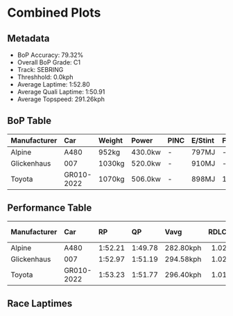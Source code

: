 # Combined Plots

## Metadata

- BoP Accuracy: 79.32%
- Overall BoP Grade: C1
- Track: SEBRING
- Threshhold: 0.0kph
- Average Laptime: 1:52.80
- Average Quali Laptime: 1:50.91
- Average Topspeed: 291.26kph

## BoP Table
| Manufacturer   | Car        | Weight   | Power   | PINC   | E/Stint   | FDS    | RDP    | QDP    | TDP    |
|:---------------|:-----------|:---------|:--------|:-------|:----------|:-------|:-------|:-------|:-------|
| Alpine         | A480       | 952kg    | 430.0kw | -      | 797MJ     | -      | 51.55% | 50.00% | 70.50% |
| Glickenhaus    | 007        | 1030kg   | 520.0kw | -      | 910MJ     | -      | 45.60% | 50.00% | 69.65% |
| Toyota         | GR010-2022 | 1070kg   | 506.0kw | -      | 898MJ     | 190kph | 51.64% | 50.00% | 10.34% |

## Performance Table
| Manufacturer   | Car        | RP      | QP      | Vavg      |   RDLC | BOP-Grade   | Match   |
|:---------------|:-----------|:--------|:--------|:----------|-------:|:------------|:--------|
| Alpine         | A480       | 1:52.21 | 1:49.78 | 282.80kph |   1.02 | -B1         | 87.00%  |
| Glickenhaus    | 007        | 1:52.97 | 1:51.19 | 294.58kph |   1.02 | +B2         | 84.09%  |
| Toyota         | GR010-2022 | 1:53.23 | 1:51.77 | 296.40kph |   1.01 | +D1         | 66.88%  |

## Race Laptimes
<div>                        <script type="text/javascript">window.PlotlyConfig = {MathJaxConfig: 'local'};</script>
        <script charset="utf-8" src="https://cdn.plot.ly/plotly-3.0.1.min.js"></script>                <div id="dc70bd90-4d00-4548-a541-4169b67dc541" class="plotly-graph-div" style="height:100%; width:100%;"></div>            <script type="text/javascript">                window.PLOTLYENV=window.PLOTLYENV || {};                                if (document.getElementById("dc70bd90-4d00-4548-a541-4169b67dc541")) {                    Plotly.newPlot(                        "dc70bd90-4d00-4548-a541-4169b67dc541",                        [{"box":{"visible":true},"line":{"color":"rgb(128,181,255)"},"name":"A480","points":false,"y":[111.66257425788696,111.29154821664737,110.83310234103351,110.97033115080706,111.32306001741019,111.46130533688577,112.32127254480001,111.89027243114086,111.87197525650438,111.56702234589649,112.13220174022312,111.77134079600378,111.62597990861403,112.79801559505034,112.79394955624224,112.71161227037811,112.81936229879288,112.42190700530061,112.99420196754141,112.36193293288106,111.95634556177257,112.49814523295258,112.82444484730301,111.8801073341206,112.53270656282147,112.74820661965106,112.02038567300022,112.33550368062838,112.14033381783933,111.70933370418018,112.45545182546746,112.91084817197526,112.96472318618265,112.4137749276844,112.41987398589656,112.69636462484772,111.3738855025115,111.46232184658778,112.29281027314326,112.64858866885248,112.9199967592935,112.17591165741024,112.13321824992514,111.17363309121231,112.65265470766059,112.94947554065227,112.29687631195138,112.38124661721956,112.3090744283757,112.34871830675472,112.16473005068796,112.43003908291682,112.94642601154618,112.7421075614389,112.29484329254733,111.5395765839418,111.71543276239234,111.92483376100975,111.43284306522901,112.35481736496688,111.37286899280946,112.99623498694547,112.39954379185603,112.23893525893587,112.54795420835187,112.53880562103363,112.13626777903121,112.14846589545553,112.06409559018735,112.1006899394603,112.82241182789899,112.45138578665937,112.60182922255926,112.33245415152231,112.3294046224162,112.46764994189178,111.73779597583692,112.30602489926962,112.69839764425176,112.94642601154618,112.93626091452592,111.92991630951988,111.69002001984168,111.91975121249962,111.70120162656397,111.40031475476418,112.84782457044963,111.65444218027076,111.80183608706456,112.67501792110515,111.33830766294058,112.86815476449016,111.78048938332202,112.04884794465696,112.37819708811348,111.95837858117662,112.51644240758905,111.89332196024692,112.98098734141507,112.57844949941266],"type":"violin"},{"box":{"visible":true},"line":{"color":"rgb(255,85,0)"},"name":"007","points":false,"y":[112.44122068963912,112.54388816954378,112.29890933135542,111.94719697445431,111.93398234832799,112.19929138055686,112.55506977626607,113.18937183033047,112.5794660091147,112.2013243999609,112.52864052401337,113.22494966990138,113.45976341106945,113.3723435766952,112.76650379428753,112.92202977869755,113.1365133258251,113.55226579395385,112.86002268687395,112.99725149664751,112.97590479290494,112.81631276968682,113.12634822880484,112.8122467308787,112.862055706278,113.16090955867374,113.75353471495507,112.99826800634952,113.05417603996098,113.78809604482396,113.23104872811354,113.70677526866186,113.20766900496695,113.39673980954385,112.74109105173686,113.38047565431141,113.42011953269044,113.67627997760107,113.80334369035435,112.73702501292877,113.37539310580127,113.17920673331021,113.63663609922203,113.10093548625419,113.77386490899559,113.11008407357241,113.51872097378698,113.57869504620655,112.66180329497881,113.26256052887636,113.00843310336978,113.58784363352477,113.70372573955578,113.02368074890018,113.41503698418032,113.51668795438293,113.48314313421606,113.37945914460938,112.6496051785545,113.6193554342876,112.98911941903128,112.47679852921004,112.88340241002055,112.90576562346513,112.67705094050922,112.83359343462126,112.25824894327438,112.9047491137631,111.89535497965099,112.75328916816117,113.61630590518152,113.27679166470473,113.28187421321486,112.70246368305988,113.06535764668325,111.702218136266,113.286956761725,112.06714511929343,113.68644507462133,112.65773725617072,111.71543276239234,112.05088096406101,113.32456762069998,112.05901304167723,112.6109778098775,112.79699908534832,112.70957925097404,112.00717104687388],"type":"violin"},{"box":{"visible":true},"line":{"color":"rgb(26,1,0)"},"name":"GR010-2022","points":false,"y":[113.51973748348901,112.84884108015164,112.85189060925774,112.55506977626607,112.50932683967487,112.73804152263078,113.34489781474048,112.62622545540789,113.07145670489541,112.27552960820883,112.0966239006522,112.23995176863791,113.7047422492578,113.6549332738585,113.1131336026785,113.14871144224942,112.81936229879288,112.15964750217782,113.09077038923391,113.15582701016359,113.09585293774404,113.55023277454981,113.73828706942466,113.30220440725539,112.95354157946036,113.34998036325062,113.79521161273814,113.59394269173693,113.16904163628995,113.81147576797055,112.99928451605155,112.73905803233282,113.22088363109329,113.3337162080182,113.76268330227329,112.69738113454973,112.68924905693353,112.93321138541982,113.42723510060463,113.50957238646875,113.60004174994909,112.85290711895978,112.93931044363198,112.65875376587275,113.25442845126014,113.2523954318561,113.27272562589661,113.69457715223754,113.74438612763682,113.63155355071191,113.5847941044187,112.65672074646868,113.41300396477625,113.69762668134362,113.69559366193955,113.42926812000867,113.46281294017555,113.44756529464513,113.6386691186261,112.88543542942459,112.54287165984175,112.17692816711227,112.46053437397761,112.59471365464508,113.31643554308376,113.49534125064038,113.31846856248782,112.93931044363198,112.81123022117669,112.99725149664751,112.48086456801813,112.89865005555095,113.3723435766952,113.209702024371,113.23816429602773,113.34794734384657,113.27679166470473,112.75532218756524,112.82444484730301,112.7614212457774,113.70372573955578,112.71669481888823,113.36726102818508,113.64985072534839,113.7006762104497,113.7972446321422,113.53701814842346,113.15277748105751,113.76878236048545,113.78403000601585,113.80334369035435,113.29813836844728,113.80740972916246,113.44858180434717,113.66509837087878,113.77081537988951,113.76776585078343,113.51973748348901,113.74235310823279,113.7047422492578,113.72507244329833,113.25544496096218,112.8386759831314,113.19343786913856,113.25544496096218,112.77463587190374,113.56141438127209,113.17412418480006,113.27984119381081,113.0592585884711,113.19445437884059,113.26357703857839,113.45163133345326,113.6620488417727,113.74032008882872,113.76674934108141,113.5847941044187,113.66408186117674,113.56446391037817,113.65290025445447,113.62342147309569,113.80842623886448,113.69965970074767,113.61732241488353,113.43536717822083,113.55124928425182,112.8773033518084,113.6193554342876,112.79801559505034,112.9199967592935,113.6386691186261,113.39470679013978,113.63358657011595,113.6152893954795,113.43638368792286,113.61020684696936,113.75760075376317,113.36522800878102,113.64578468654027,113.2605275094723,113.1131336026785,113.65188374475242,113.10398501536025,113.01859820039004,112.77056983309562,113.02164772949614,112.82546135700505,113.05519254966299,112.69128207633757,112.23486922012778,112.60487875166535,112.68619952782744,113.33778224682631,113.42418557149854,113.72812197240441,112.34465226794663,112.67400141140313],"type":"violin"}],                        {"template":{"data":{"histogram2dcontour":[{"type":"histogram2dcontour","colorbar":{"outlinewidth":0,"ticks":""},"colorscale":[[0.0,"#0d0887"],[0.1111111111111111,"#46039f"],[0.2222222222222222,"#7201a8"],[0.3333333333333333,"#9c179e"],[0.4444444444444444,"#bd3786"],[0.5555555555555556,"#d8576b"],[0.6666666666666666,"#ed7953"],[0.7777777777777778,"#fb9f3a"],[0.8888888888888888,"#fdca26"],[1.0,"#f0f921"]]}],"choropleth":[{"type":"choropleth","colorbar":{"outlinewidth":0,"ticks":""}}],"histogram2d":[{"type":"histogram2d","colorbar":{"outlinewidth":0,"ticks":""},"colorscale":[[0.0,"#0d0887"],[0.1111111111111111,"#46039f"],[0.2222222222222222,"#7201a8"],[0.3333333333333333,"#9c179e"],[0.4444444444444444,"#bd3786"],[0.5555555555555556,"#d8576b"],[0.6666666666666666,"#ed7953"],[0.7777777777777778,"#fb9f3a"],[0.8888888888888888,"#fdca26"],[1.0,"#f0f921"]]}],"heatmap":[{"type":"heatmap","colorbar":{"outlinewidth":0,"ticks":""},"colorscale":[[0.0,"#0d0887"],[0.1111111111111111,"#46039f"],[0.2222222222222222,"#7201a8"],[0.3333333333333333,"#9c179e"],[0.4444444444444444,"#bd3786"],[0.5555555555555556,"#d8576b"],[0.6666666666666666,"#ed7953"],[0.7777777777777778,"#fb9f3a"],[0.8888888888888888,"#fdca26"],[1.0,"#f0f921"]]}],"contourcarpet":[{"type":"contourcarpet","colorbar":{"outlinewidth":0,"ticks":""}}],"contour":[{"type":"contour","colorbar":{"outlinewidth":0,"ticks":""},"colorscale":[[0.0,"#0d0887"],[0.1111111111111111,"#46039f"],[0.2222222222222222,"#7201a8"],[0.3333333333333333,"#9c179e"],[0.4444444444444444,"#bd3786"],[0.5555555555555556,"#d8576b"],[0.6666666666666666,"#ed7953"],[0.7777777777777778,"#fb9f3a"],[0.8888888888888888,"#fdca26"],[1.0,"#f0f921"]]}],"surface":[{"type":"surface","colorbar":{"outlinewidth":0,"ticks":""},"colorscale":[[0.0,"#0d0887"],[0.1111111111111111,"#46039f"],[0.2222222222222222,"#7201a8"],[0.3333333333333333,"#9c179e"],[0.4444444444444444,"#bd3786"],[0.5555555555555556,"#d8576b"],[0.6666666666666666,"#ed7953"],[0.7777777777777778,"#fb9f3a"],[0.8888888888888888,"#fdca26"],[1.0,"#f0f921"]]}],"mesh3d":[{"type":"mesh3d","colorbar":{"outlinewidth":0,"ticks":""}}],"scatter":[{"fillpattern":{"fillmode":"overlay","size":10,"solidity":0.2},"type":"scatter"}],"parcoords":[{"type":"parcoords","line":{"colorbar":{"outlinewidth":0,"ticks":""}}}],"scatterpolargl":[{"type":"scatterpolargl","marker":{"colorbar":{"outlinewidth":0,"ticks":""}}}],"bar":[{"error_x":{"color":"#2a3f5f"},"error_y":{"color":"#2a3f5f"},"marker":{"line":{"color":"#E5ECF6","width":0.5},"pattern":{"fillmode":"overlay","size":10,"solidity":0.2}},"type":"bar"}],"scattergeo":[{"type":"scattergeo","marker":{"colorbar":{"outlinewidth":0,"ticks":""}}}],"scatterpolar":[{"type":"scatterpolar","marker":{"colorbar":{"outlinewidth":0,"ticks":""}}}],"histogram":[{"marker":{"pattern":{"fillmode":"overlay","size":10,"solidity":0.2}},"type":"histogram"}],"scattergl":[{"type":"scattergl","marker":{"colorbar":{"outlinewidth":0,"ticks":""}}}],"scatter3d":[{"type":"scatter3d","line":{"colorbar":{"outlinewidth":0,"ticks":""}},"marker":{"colorbar":{"outlinewidth":0,"ticks":""}}}],"scattermap":[{"type":"scattermap","marker":{"colorbar":{"outlinewidth":0,"ticks":""}}}],"scattermapbox":[{"type":"scattermapbox","marker":{"colorbar":{"outlinewidth":0,"ticks":""}}}],"scatterternary":[{"type":"scatterternary","marker":{"colorbar":{"outlinewidth":0,"ticks":""}}}],"scattercarpet":[{"type":"scattercarpet","marker":{"colorbar":{"outlinewidth":0,"ticks":""}}}],"carpet":[{"aaxis":{"endlinecolor":"#2a3f5f","gridcolor":"white","linecolor":"white","minorgridcolor":"white","startlinecolor":"#2a3f5f"},"baxis":{"endlinecolor":"#2a3f5f","gridcolor":"white","linecolor":"white","minorgridcolor":"white","startlinecolor":"#2a3f5f"},"type":"carpet"}],"table":[{"cells":{"fill":{"color":"#EBF0F8"},"line":{"color":"white"}},"header":{"fill":{"color":"#C8D4E3"},"line":{"color":"white"}},"type":"table"}],"barpolar":[{"marker":{"line":{"color":"#E5ECF6","width":0.5},"pattern":{"fillmode":"overlay","size":10,"solidity":0.2}},"type":"barpolar"}],"pie":[{"automargin":true,"type":"pie"}]},"layout":{"autotypenumbers":"strict","colorway":["#636efa","#EF553B","#00cc96","#ab63fa","#FFA15A","#19d3f3","#FF6692","#B6E880","#FF97FF","#FECB52"],"font":{"color":"#2a3f5f"},"hovermode":"closest","hoverlabel":{"align":"left"},"paper_bgcolor":"white","plot_bgcolor":"#E5ECF6","polar":{"bgcolor":"#E5ECF6","angularaxis":{"gridcolor":"white","linecolor":"white","ticks":""},"radialaxis":{"gridcolor":"white","linecolor":"white","ticks":""}},"ternary":{"bgcolor":"#E5ECF6","aaxis":{"gridcolor":"white","linecolor":"white","ticks":""},"baxis":{"gridcolor":"white","linecolor":"white","ticks":""},"caxis":{"gridcolor":"white","linecolor":"white","ticks":""}},"coloraxis":{"colorbar":{"outlinewidth":0,"ticks":""}},"colorscale":{"sequential":[[0.0,"#0d0887"],[0.1111111111111111,"#46039f"],[0.2222222222222222,"#7201a8"],[0.3333333333333333,"#9c179e"],[0.4444444444444444,"#bd3786"],[0.5555555555555556,"#d8576b"],[0.6666666666666666,"#ed7953"],[0.7777777777777778,"#fb9f3a"],[0.8888888888888888,"#fdca26"],[1.0,"#f0f921"]],"sequentialminus":[[0.0,"#0d0887"],[0.1111111111111111,"#46039f"],[0.2222222222222222,"#7201a8"],[0.3333333333333333,"#9c179e"],[0.4444444444444444,"#bd3786"],[0.5555555555555556,"#d8576b"],[0.6666666666666666,"#ed7953"],[0.7777777777777778,"#fb9f3a"],[0.8888888888888888,"#fdca26"],[1.0,"#f0f921"]],"diverging":[[0,"#8e0152"],[0.1,"#c51b7d"],[0.2,"#de77ae"],[0.3,"#f1b6da"],[0.4,"#fde0ef"],[0.5,"#f7f7f7"],[0.6,"#e6f5d0"],[0.7,"#b8e186"],[0.8,"#7fbc41"],[0.9,"#4d9221"],[1,"#276419"]]},"xaxis":{"gridcolor":"white","linecolor":"white","ticks":"","title":{"standoff":15},"zerolinecolor":"white","automargin":true,"zerolinewidth":2},"yaxis":{"gridcolor":"white","linecolor":"white","ticks":"","title":{"standoff":15},"zerolinecolor":"white","automargin":true,"zerolinewidth":2},"scene":{"xaxis":{"backgroundcolor":"#E5ECF6","gridcolor":"white","linecolor":"white","showbackground":true,"ticks":"","zerolinecolor":"white","gridwidth":2},"yaxis":{"backgroundcolor":"#E5ECF6","gridcolor":"white","linecolor":"white","showbackground":true,"ticks":"","zerolinecolor":"white","gridwidth":2},"zaxis":{"backgroundcolor":"#E5ECF6","gridcolor":"white","linecolor":"white","showbackground":true,"ticks":"","zerolinecolor":"white","gridwidth":2}},"shapedefaults":{"line":{"color":"#2a3f5f"}},"annotationdefaults":{"arrowcolor":"#2a3f5f","arrowhead":0,"arrowwidth":1},"geo":{"bgcolor":"white","landcolor":"#E5ECF6","subunitcolor":"white","showland":true,"showlakes":true,"lakecolor":"white"},"title":{"x":0.05},"mapbox":{"style":"light"}}},"xaxis":{"showticklabels":false,"title":{}}},                        {"responsive": true}                    )                };            </script>        </div>

## Quali Laptimes
<div>                        <script type="text/javascript">window.PlotlyConfig = {MathJaxConfig: 'local'};</script>
        <script charset="utf-8" src="https://cdn.plot.ly/plotly-3.0.1.min.js"></script>                <div id="3e7beb2e-4b18-4863-903e-bb8ed186fbd6" class="plotly-graph-div" style="height:100%; width:100%;"></div>            <script type="text/javascript">                window.PLOTLYENV=window.PLOTLYENV || {};                                if (document.getElementById("3e7beb2e-4b18-4863-903e-bb8ed186fbd6")) {                    Plotly.newPlot(                        "3e7beb2e-4b18-4863-903e-bb8ed186fbd6",                        [{"box":{"visible":true},"line":{"color":"rgb(128,181,255)"},"name":"A480","points":false,"y":[107.393],"type":"violin"},{"box":{"visible":true},"line":{"color":"rgb(255,85,0)"},"name":"007","points":false,"y":[108.74099999999999],"type":"violin"},{"box":{"visible":true},"line":{"color":"rgb(26,1,0)"},"name":"GR010-2022","points":false,"y":[109.561,109.362,109.214],"type":"violin"}],                        {"template":{"data":{"histogram2dcontour":[{"type":"histogram2dcontour","colorbar":{"outlinewidth":0,"ticks":""},"colorscale":[[0.0,"#0d0887"],[0.1111111111111111,"#46039f"],[0.2222222222222222,"#7201a8"],[0.3333333333333333,"#9c179e"],[0.4444444444444444,"#bd3786"],[0.5555555555555556,"#d8576b"],[0.6666666666666666,"#ed7953"],[0.7777777777777778,"#fb9f3a"],[0.8888888888888888,"#fdca26"],[1.0,"#f0f921"]]}],"choropleth":[{"type":"choropleth","colorbar":{"outlinewidth":0,"ticks":""}}],"histogram2d":[{"type":"histogram2d","colorbar":{"outlinewidth":0,"ticks":""},"colorscale":[[0.0,"#0d0887"],[0.1111111111111111,"#46039f"],[0.2222222222222222,"#7201a8"],[0.3333333333333333,"#9c179e"],[0.4444444444444444,"#bd3786"],[0.5555555555555556,"#d8576b"],[0.6666666666666666,"#ed7953"],[0.7777777777777778,"#fb9f3a"],[0.8888888888888888,"#fdca26"],[1.0,"#f0f921"]]}],"heatmap":[{"type":"heatmap","colorbar":{"outlinewidth":0,"ticks":""},"colorscale":[[0.0,"#0d0887"],[0.1111111111111111,"#46039f"],[0.2222222222222222,"#7201a8"],[0.3333333333333333,"#9c179e"],[0.4444444444444444,"#bd3786"],[0.5555555555555556,"#d8576b"],[0.6666666666666666,"#ed7953"],[0.7777777777777778,"#fb9f3a"],[0.8888888888888888,"#fdca26"],[1.0,"#f0f921"]]}],"contourcarpet":[{"type":"contourcarpet","colorbar":{"outlinewidth":0,"ticks":""}}],"contour":[{"type":"contour","colorbar":{"outlinewidth":0,"ticks":""},"colorscale":[[0.0,"#0d0887"],[0.1111111111111111,"#46039f"],[0.2222222222222222,"#7201a8"],[0.3333333333333333,"#9c179e"],[0.4444444444444444,"#bd3786"],[0.5555555555555556,"#d8576b"],[0.6666666666666666,"#ed7953"],[0.7777777777777778,"#fb9f3a"],[0.8888888888888888,"#fdca26"],[1.0,"#f0f921"]]}],"surface":[{"type":"surface","colorbar":{"outlinewidth":0,"ticks":""},"colorscale":[[0.0,"#0d0887"],[0.1111111111111111,"#46039f"],[0.2222222222222222,"#7201a8"],[0.3333333333333333,"#9c179e"],[0.4444444444444444,"#bd3786"],[0.5555555555555556,"#d8576b"],[0.6666666666666666,"#ed7953"],[0.7777777777777778,"#fb9f3a"],[0.8888888888888888,"#fdca26"],[1.0,"#f0f921"]]}],"mesh3d":[{"type":"mesh3d","colorbar":{"outlinewidth":0,"ticks":""}}],"scatter":[{"fillpattern":{"fillmode":"overlay","size":10,"solidity":0.2},"type":"scatter"}],"parcoords":[{"type":"parcoords","line":{"colorbar":{"outlinewidth":0,"ticks":""}}}],"scatterpolargl":[{"type":"scatterpolargl","marker":{"colorbar":{"outlinewidth":0,"ticks":""}}}],"bar":[{"error_x":{"color":"#2a3f5f"},"error_y":{"color":"#2a3f5f"},"marker":{"line":{"color":"#E5ECF6","width":0.5},"pattern":{"fillmode":"overlay","size":10,"solidity":0.2}},"type":"bar"}],"scattergeo":[{"type":"scattergeo","marker":{"colorbar":{"outlinewidth":0,"ticks":""}}}],"scatterpolar":[{"type":"scatterpolar","marker":{"colorbar":{"outlinewidth":0,"ticks":""}}}],"histogram":[{"marker":{"pattern":{"fillmode":"overlay","size":10,"solidity":0.2}},"type":"histogram"}],"scattergl":[{"type":"scattergl","marker":{"colorbar":{"outlinewidth":0,"ticks":""}}}],"scatter3d":[{"type":"scatter3d","line":{"colorbar":{"outlinewidth":0,"ticks":""}},"marker":{"colorbar":{"outlinewidth":0,"ticks":""}}}],"scattermap":[{"type":"scattermap","marker":{"colorbar":{"outlinewidth":0,"ticks":""}}}],"scattermapbox":[{"type":"scattermapbox","marker":{"colorbar":{"outlinewidth":0,"ticks":""}}}],"scatterternary":[{"type":"scatterternary","marker":{"colorbar":{"outlinewidth":0,"ticks":""}}}],"scattercarpet":[{"type":"scattercarpet","marker":{"colorbar":{"outlinewidth":0,"ticks":""}}}],"carpet":[{"aaxis":{"endlinecolor":"#2a3f5f","gridcolor":"white","linecolor":"white","minorgridcolor":"white","startlinecolor":"#2a3f5f"},"baxis":{"endlinecolor":"#2a3f5f","gridcolor":"white","linecolor":"white","minorgridcolor":"white","startlinecolor":"#2a3f5f"},"type":"carpet"}],"table":[{"cells":{"fill":{"color":"#EBF0F8"},"line":{"color":"white"}},"header":{"fill":{"color":"#C8D4E3"},"line":{"color":"white"}},"type":"table"}],"barpolar":[{"marker":{"line":{"color":"#E5ECF6","width":0.5},"pattern":{"fillmode":"overlay","size":10,"solidity":0.2}},"type":"barpolar"}],"pie":[{"automargin":true,"type":"pie"}]},"layout":{"autotypenumbers":"strict","colorway":["#636efa","#EF553B","#00cc96","#ab63fa","#FFA15A","#19d3f3","#FF6692","#B6E880","#FF97FF","#FECB52"],"font":{"color":"#2a3f5f"},"hovermode":"closest","hoverlabel":{"align":"left"},"paper_bgcolor":"white","plot_bgcolor":"#E5ECF6","polar":{"bgcolor":"#E5ECF6","angularaxis":{"gridcolor":"white","linecolor":"white","ticks":""},"radialaxis":{"gridcolor":"white","linecolor":"white","ticks":""}},"ternary":{"bgcolor":"#E5ECF6","aaxis":{"gridcolor":"white","linecolor":"white","ticks":""},"baxis":{"gridcolor":"white","linecolor":"white","ticks":""},"caxis":{"gridcolor":"white","linecolor":"white","ticks":""}},"coloraxis":{"colorbar":{"outlinewidth":0,"ticks":""}},"colorscale":{"sequential":[[0.0,"#0d0887"],[0.1111111111111111,"#46039f"],[0.2222222222222222,"#7201a8"],[0.3333333333333333,"#9c179e"],[0.4444444444444444,"#bd3786"],[0.5555555555555556,"#d8576b"],[0.6666666666666666,"#ed7953"],[0.7777777777777778,"#fb9f3a"],[0.8888888888888888,"#fdca26"],[1.0,"#f0f921"]],"sequentialminus":[[0.0,"#0d0887"],[0.1111111111111111,"#46039f"],[0.2222222222222222,"#7201a8"],[0.3333333333333333,"#9c179e"],[0.4444444444444444,"#bd3786"],[0.5555555555555556,"#d8576b"],[0.6666666666666666,"#ed7953"],[0.7777777777777778,"#fb9f3a"],[0.8888888888888888,"#fdca26"],[1.0,"#f0f921"]],"diverging":[[0,"#8e0152"],[0.1,"#c51b7d"],[0.2,"#de77ae"],[0.3,"#f1b6da"],[0.4,"#fde0ef"],[0.5,"#f7f7f7"],[0.6,"#e6f5d0"],[0.7,"#b8e186"],[0.8,"#7fbc41"],[0.9,"#4d9221"],[1,"#276419"]]},"xaxis":{"gridcolor":"white","linecolor":"white","ticks":"","title":{"standoff":15},"zerolinecolor":"white","automargin":true,"zerolinewidth":2},"yaxis":{"gridcolor":"white","linecolor":"white","ticks":"","title":{"standoff":15},"zerolinecolor":"white","automargin":true,"zerolinewidth":2},"scene":{"xaxis":{"backgroundcolor":"#E5ECF6","gridcolor":"white","linecolor":"white","showbackground":true,"ticks":"","zerolinecolor":"white","gridwidth":2},"yaxis":{"backgroundcolor":"#E5ECF6","gridcolor":"white","linecolor":"white","showbackground":true,"ticks":"","zerolinecolor":"white","gridwidth":2},"zaxis":{"backgroundcolor":"#E5ECF6","gridcolor":"white","linecolor":"white","showbackground":true,"ticks":"","zerolinecolor":"white","gridwidth":2}},"shapedefaults":{"line":{"color":"#2a3f5f"}},"annotationdefaults":{"arrowcolor":"#2a3f5f","arrowhead":0,"arrowwidth":1},"geo":{"bgcolor":"white","landcolor":"#E5ECF6","subunitcolor":"white","showland":true,"showlakes":true,"lakecolor":"white"},"title":{"x":0.05},"mapbox":{"style":"light"}}},"xaxis":{"showticklabels":false,"title":{}}},                        {"responsive": true}                    )                };            </script>        </div>

## Topspeeds
<div>                        <script type="text/javascript">window.PlotlyConfig = {MathJaxConfig: 'local'};</script>
        <script charset="utf-8" src="https://cdn.plot.ly/plotly-3.0.1.min.js"></script>                <div id="b219e843-38a9-46e7-a7c8-d0d5cd3e72bd" class="plotly-graph-div" style="height:100%; width:100%;"></div>            <script type="text/javascript">                window.PLOTLYENV=window.PLOTLYENV || {};                                if (document.getElementById("b219e843-38a9-46e7-a7c8-d0d5cd3e72bd")) {                    Plotly.newPlot(                        "b219e843-38a9-46e7-a7c8-d0d5cd3e72bd",                        [{"box":{"visible":true},"line":{"color":"rgb(128,181,255)"},"name":"A480","points":false,"y":[281.47294867456014,281.47294867456014,281.9752201746932,283.1806717750125,281.47294867456014,282.57794597485287,281.9752201746932,281.9752201746932,281.9752201746932,281.9752201746932,281.9752201746932,283.7833975751722,281.9752201746932,282.57794597485287,282.57794597485287,284.38612337533186,283.7833975751722,283.7833975751722,283.7833975751722,285.49112067562453,281.9752201746932,281.47294867456014,281.9752201746932,283.1806717750125,280.87022287440055,280.87022287440055,280.87022287440055,282.57794597485287,281.47294867456014,284.38612337533186,282.57794597485287,281.9752201746932,282.57794597485287,282.57794597485287,284.38612337533186,281.47294867456014,281.47294867456014,280.87022287440055,281.9752201746932,282.57794597485287,283.1806717750125,281.9752201746932,282.57794597485287,281.9752201746932,282.57794597485287,283.1806717750125,283.1806717750125,284.38612337533186,284.38612337533186,282.57794597485287,283.1806717750125,281.9752201746932,282.57794597485287,280.87022287440055,281.47294867456014,281.9752201746932,280.87022287440055,280.87022287440055,282.57794597485287,281.9752201746932,283.1806717750125,282.57794597485287,280.87022287440055,282.57794597485287,282.57794597485287,283.7833975751722,283.1806717750125,283.1806717750125,283.7833975751722,283.1806717750125,283.7833975751722,284.38612337533186,282.57794597485287,281.47294867456014,281.47294867456014,281.9752201746932,280.87022287440055,283.1806717750125,281.9752201746932,282.57794597485287,283.1806717750125,283.1806717750125,284.9888491754915,285.49112067562453,284.9888491754915,282.57794597485287,284.9888491754915,284.38612337533186,280.87022287440055,281.9752201746932,280.87022287440055,281.9752201746932,283.7833975751722,280.87022287440055,282.57794597485287,283.7833975751722,284.9888491754915,281.9752201746932,283.7833975751722,281.9752201746932,283.1806717750125,283.7833975751722,281.9752201746932,283.1806717750125,281.9752201746932,284.38612337533186,281.9752201746932,283.7833975751722,284.38612337533186,281.47294867456014,281.47294867456014,281.9752201746932,282.57794597485287,283.1806717750125,283.7833975751722,283.7833975751722,284.38612337533186,284.38612337533186,284.38612337533186,282.57794597485287,283.1806717750125,281.47294867456014,283.1806717750125,282.57794597485287,284.38612337533186,286.09384647578423,283.7833975751722,285.49112067562453,280.87022287440055,283.1806717750125,282.57794597485287,281.47294867456014,282.57794597485287,283.1806717750125,281.47294867456014,283.1806717750125,283.1806717750125,284.9888491754915,284.38612337533186,284.9888491754915,284.38612337533186],"type":"violin"},{"box":{"visible":true},"line":{"color":"rgb(255,85,0)"},"name":"007","points":false,"y":[294.130190477913,293.5274646777533,293.5274646777533,294.130190477913,294.130190477913,294.130190477913,293.5274646777533,294.130190477913,294.130190477913,294.130190477913,294.73291627807265,294.73291627807265,296.6415479785782,294.73291627807265,295.4360963782589,294.73291627807265,296.03882217841857,296.03882217841857,296.6415479785782,296.6415479785782,297.9474538789242,292.8242845775671,292.8242845775671,294.130190477913,293.5274646777533,294.73291627807265,294.130190477913,294.130190477913,294.130190477913,294.73291627807265,296.03882217841857,294.73291627807265,296.03882217841857,294.73291627807265,295.4360963782589,296.03882217841857,296.03882217841857,297.3447280787645,296.03882217841857,295.4360963782589,296.6415479785782,295.4360963782589,296.03882217841857,292.8242845775671,292.8242845775671,293.5274646777533,292.8242845775671,294.73291627807265,294.73291627807265,293.5274646777533,294.130190477913,294.130190477913,294.130190477913,295.4360963782589,294.130190477913,295.4360963782589,295.4360963782589,296.03882217841857,295.4360963782589,295.4360963782589,294.73291627807265,294.73291627807265,295.4360963782589,295.4360963782589,296.6415479785782,296.03882217841857,294.73291627807265,292.8242845775671,293.5274646777533,294.73291627807265,293.5274646777533,293.5274646777533,293.5274646777533,294.130190477913,293.5274646777533,294.73291627807265,294.130190477913,294.130190477913,294.130190477913,294.130190477913,294.73291627807265,297.3447280787645,296.03882217841857,298.6506339791104,295.4360963782589,295.4360963782589,292.8242845775671,292.8242845775671,293.5274646777533,292.8242845775671,293.5274646777533,293.5274646777533,293.5274646777533,294.73291627807265,295.4360963782589,292.8242845775671,294.130190477913,293.5274646777533,294.130190477913,294.130190477913,297.3447280787645,294.130190477913,294.73291627807265,296.03882217841857,297.9474538789242,292.8242845775671,292.8242845775671,292.8242845775671,294.130190477913,292.8242845775671,293.5274646777533,293.5274646777533,293.5274646777533,293.5274646777533,294.130190477913,294.130190477913,295.4360963782589,296.6415479785782,294.73291627807265,294.73291627807265,294.73291627807265,296.6415479785782,294.73291627807265,293.5274646777533,294.130190477913,293.5274646777533,293.5274646777533,292.8242845775671,293.5274646777533,292.8242845775671,295.4360963782589,294.130190477913,293.5274646777533,293.5274646777533,293.5274646777533,294.130190477913,295.4360963782589,294.130190477913,294.73291627807265,295.4360963782589],"type":"violin"},{"box":{"visible":true},"line":{"color":"rgb(26,1,0)"},"name":"GR010-2022","points":false,"y":[297.9474538789242,295.4360963782589,295.4360963782589,296.03882217841857,299.25335977927006,296.03882217841857,296.6415479785782,297.3447280787645,301.26244577980225,295.4360963782589,295.4360963782589,296.6415479785782,296.03882217841857,296.03882217841857,297.3447280787645,295.4360963782589,296.6415479785782,296.03882217841857,297.3447280787645,295.4360963782589,296.6415479785782,296.03882217841857,296.03882217841857,295.4360963782589,297.3447280787645,296.03882217841857,295.4360963782589,296.03882217841857,295.4360963782589,295.4360963782589,297.3447280787645,295.4360963782589,295.4360963782589],"type":"violin"}],                        {"template":{"data":{"histogram2dcontour":[{"type":"histogram2dcontour","colorbar":{"outlinewidth":0,"ticks":""},"colorscale":[[0.0,"#0d0887"],[0.1111111111111111,"#46039f"],[0.2222222222222222,"#7201a8"],[0.3333333333333333,"#9c179e"],[0.4444444444444444,"#bd3786"],[0.5555555555555556,"#d8576b"],[0.6666666666666666,"#ed7953"],[0.7777777777777778,"#fb9f3a"],[0.8888888888888888,"#fdca26"],[1.0,"#f0f921"]]}],"choropleth":[{"type":"choropleth","colorbar":{"outlinewidth":0,"ticks":""}}],"histogram2d":[{"type":"histogram2d","colorbar":{"outlinewidth":0,"ticks":""},"colorscale":[[0.0,"#0d0887"],[0.1111111111111111,"#46039f"],[0.2222222222222222,"#7201a8"],[0.3333333333333333,"#9c179e"],[0.4444444444444444,"#bd3786"],[0.5555555555555556,"#d8576b"],[0.6666666666666666,"#ed7953"],[0.7777777777777778,"#fb9f3a"],[0.8888888888888888,"#fdca26"],[1.0,"#f0f921"]]}],"heatmap":[{"type":"heatmap","colorbar":{"outlinewidth":0,"ticks":""},"colorscale":[[0.0,"#0d0887"],[0.1111111111111111,"#46039f"],[0.2222222222222222,"#7201a8"],[0.3333333333333333,"#9c179e"],[0.4444444444444444,"#bd3786"],[0.5555555555555556,"#d8576b"],[0.6666666666666666,"#ed7953"],[0.7777777777777778,"#fb9f3a"],[0.8888888888888888,"#fdca26"],[1.0,"#f0f921"]]}],"contourcarpet":[{"type":"contourcarpet","colorbar":{"outlinewidth":0,"ticks":""}}],"contour":[{"type":"contour","colorbar":{"outlinewidth":0,"ticks":""},"colorscale":[[0.0,"#0d0887"],[0.1111111111111111,"#46039f"],[0.2222222222222222,"#7201a8"],[0.3333333333333333,"#9c179e"],[0.4444444444444444,"#bd3786"],[0.5555555555555556,"#d8576b"],[0.6666666666666666,"#ed7953"],[0.7777777777777778,"#fb9f3a"],[0.8888888888888888,"#fdca26"],[1.0,"#f0f921"]]}],"surface":[{"type":"surface","colorbar":{"outlinewidth":0,"ticks":""},"colorscale":[[0.0,"#0d0887"],[0.1111111111111111,"#46039f"],[0.2222222222222222,"#7201a8"],[0.3333333333333333,"#9c179e"],[0.4444444444444444,"#bd3786"],[0.5555555555555556,"#d8576b"],[0.6666666666666666,"#ed7953"],[0.7777777777777778,"#fb9f3a"],[0.8888888888888888,"#fdca26"],[1.0,"#f0f921"]]}],"mesh3d":[{"type":"mesh3d","colorbar":{"outlinewidth":0,"ticks":""}}],"scatter":[{"fillpattern":{"fillmode":"overlay","size":10,"solidity":0.2},"type":"scatter"}],"parcoords":[{"type":"parcoords","line":{"colorbar":{"outlinewidth":0,"ticks":""}}}],"scatterpolargl":[{"type":"scatterpolargl","marker":{"colorbar":{"outlinewidth":0,"ticks":""}}}],"bar":[{"error_x":{"color":"#2a3f5f"},"error_y":{"color":"#2a3f5f"},"marker":{"line":{"color":"#E5ECF6","width":0.5},"pattern":{"fillmode":"overlay","size":10,"solidity":0.2}},"type":"bar"}],"scattergeo":[{"type":"scattergeo","marker":{"colorbar":{"outlinewidth":0,"ticks":""}}}],"scatterpolar":[{"type":"scatterpolar","marker":{"colorbar":{"outlinewidth":0,"ticks":""}}}],"histogram":[{"marker":{"pattern":{"fillmode":"overlay","size":10,"solidity":0.2}},"type":"histogram"}],"scattergl":[{"type":"scattergl","marker":{"colorbar":{"outlinewidth":0,"ticks":""}}}],"scatter3d":[{"type":"scatter3d","line":{"colorbar":{"outlinewidth":0,"ticks":""}},"marker":{"colorbar":{"outlinewidth":0,"ticks":""}}}],"scattermap":[{"type":"scattermap","marker":{"colorbar":{"outlinewidth":0,"ticks":""}}}],"scattermapbox":[{"type":"scattermapbox","marker":{"colorbar":{"outlinewidth":0,"ticks":""}}}],"scatterternary":[{"type":"scatterternary","marker":{"colorbar":{"outlinewidth":0,"ticks":""}}}],"scattercarpet":[{"type":"scattercarpet","marker":{"colorbar":{"outlinewidth":0,"ticks":""}}}],"carpet":[{"aaxis":{"endlinecolor":"#2a3f5f","gridcolor":"white","linecolor":"white","minorgridcolor":"white","startlinecolor":"#2a3f5f"},"baxis":{"endlinecolor":"#2a3f5f","gridcolor":"white","linecolor":"white","minorgridcolor":"white","startlinecolor":"#2a3f5f"},"type":"carpet"}],"table":[{"cells":{"fill":{"color":"#EBF0F8"},"line":{"color":"white"}},"header":{"fill":{"color":"#C8D4E3"},"line":{"color":"white"}},"type":"table"}],"barpolar":[{"marker":{"line":{"color":"#E5ECF6","width":0.5},"pattern":{"fillmode":"overlay","size":10,"solidity":0.2}},"type":"barpolar"}],"pie":[{"automargin":true,"type":"pie"}]},"layout":{"autotypenumbers":"strict","colorway":["#636efa","#EF553B","#00cc96","#ab63fa","#FFA15A","#19d3f3","#FF6692","#B6E880","#FF97FF","#FECB52"],"font":{"color":"#2a3f5f"},"hovermode":"closest","hoverlabel":{"align":"left"},"paper_bgcolor":"white","plot_bgcolor":"#E5ECF6","polar":{"bgcolor":"#E5ECF6","angularaxis":{"gridcolor":"white","linecolor":"white","ticks":""},"radialaxis":{"gridcolor":"white","linecolor":"white","ticks":""}},"ternary":{"bgcolor":"#E5ECF6","aaxis":{"gridcolor":"white","linecolor":"white","ticks":""},"baxis":{"gridcolor":"white","linecolor":"white","ticks":""},"caxis":{"gridcolor":"white","linecolor":"white","ticks":""}},"coloraxis":{"colorbar":{"outlinewidth":0,"ticks":""}},"colorscale":{"sequential":[[0.0,"#0d0887"],[0.1111111111111111,"#46039f"],[0.2222222222222222,"#7201a8"],[0.3333333333333333,"#9c179e"],[0.4444444444444444,"#bd3786"],[0.5555555555555556,"#d8576b"],[0.6666666666666666,"#ed7953"],[0.7777777777777778,"#fb9f3a"],[0.8888888888888888,"#fdca26"],[1.0,"#f0f921"]],"sequentialminus":[[0.0,"#0d0887"],[0.1111111111111111,"#46039f"],[0.2222222222222222,"#7201a8"],[0.3333333333333333,"#9c179e"],[0.4444444444444444,"#bd3786"],[0.5555555555555556,"#d8576b"],[0.6666666666666666,"#ed7953"],[0.7777777777777778,"#fb9f3a"],[0.8888888888888888,"#fdca26"],[1.0,"#f0f921"]],"diverging":[[0,"#8e0152"],[0.1,"#c51b7d"],[0.2,"#de77ae"],[0.3,"#f1b6da"],[0.4,"#fde0ef"],[0.5,"#f7f7f7"],[0.6,"#e6f5d0"],[0.7,"#b8e186"],[0.8,"#7fbc41"],[0.9,"#4d9221"],[1,"#276419"]]},"xaxis":{"gridcolor":"white","linecolor":"white","ticks":"","title":{"standoff":15},"zerolinecolor":"white","automargin":true,"zerolinewidth":2},"yaxis":{"gridcolor":"white","linecolor":"white","ticks":"","title":{"standoff":15},"zerolinecolor":"white","automargin":true,"zerolinewidth":2},"scene":{"xaxis":{"backgroundcolor":"#E5ECF6","gridcolor":"white","linecolor":"white","showbackground":true,"ticks":"","zerolinecolor":"white","gridwidth":2},"yaxis":{"backgroundcolor":"#E5ECF6","gridcolor":"white","linecolor":"white","showbackground":true,"ticks":"","zerolinecolor":"white","gridwidth":2},"zaxis":{"backgroundcolor":"#E5ECF6","gridcolor":"white","linecolor":"white","showbackground":true,"ticks":"","zerolinecolor":"white","gridwidth":2}},"shapedefaults":{"line":{"color":"#2a3f5f"}},"annotationdefaults":{"arrowcolor":"#2a3f5f","arrowhead":0,"arrowwidth":1},"geo":{"bgcolor":"white","landcolor":"#E5ECF6","subunitcolor":"white","showland":true,"showlakes":true,"lakecolor":"white"},"title":{"x":0.05},"mapbox":{"style":"light"}}},"xaxis":{"showticklabels":false,"title":{}}},                        {"responsive": true}                    )                };            </script>        </div>

## Laptimes Lineplot
<div>                        <script type="text/javascript">window.PlotlyConfig = {MathJaxConfig: 'local'};</script>
        <script charset="utf-8" src="https://cdn.plot.ly/plotly-3.0.1.min.js"></script>                <div id="80d5b336-6340-4297-aed1-851fa3a1336d" class="plotly-graph-div" style="height:100%; width:100%;"></div>            <script type="text/javascript">                window.PLOTLYENV=window.PLOTLYENV || {};                                if (document.getElementById("80d5b336-6340-4297-aed1-851fa3a1336d")) {                    Plotly.newPlot(                        "80d5b336-6340-4297-aed1-851fa3a1336d",                        [{"line":{"color":"rgb(128,181,255)"},"name":"A480","x":{"dtype":"f8","bdata":"AAAAAAAAAAB\u002fpUCtXynwP3+lQK1fKQBAPvjggw8+CEB\u002fpUCtXykQQN\u002fOkJi3MxRAPvjggw8+GECeITFvZ0gcQH+lQK1fKSBAL7rooosuIkDfzpCYtzMkQI\u002fjOI7jOCZAPvjggw8+KEDuDIl5O0MqQJ4hMW9nSCxATjbZZJNNLkB\u002fpUCtXykwQNevFKj1KzFAL7rooosuMkCHxLydITEzQN\u002fOkJi3MzRAN9lkk002NUCP4ziO4zg2QOftDIl5OzdAPvjggw8+OECWArV+pUA5QO4MiXk7QzpARhdddNFFO0CeITFvZ0g8QPYrBWr9Sj1ATjbZZJNNPkCmQK1fKVA\u002fQH+lQK1fKUBAq6qqqqqqQEDXrxSo9StBQAO1fqVArUFAL7rooosuQkBbv1Kg1q9CQIfEvJ0hMUNAs8kmm2yyQ0DfzpCYtzNEQAvU+pUCtURAN9lkk002RUBj3s6QmLdFQI\u002fjOI7jOEZAu+iiiy66RkDn7QyJeTtHQBPzdobEvEdAPvjggw8+SEBq\u002fUqBWr9IQJYCtX6lQElAwgcffPDBSUDuDIl5O0NKQBoS83aGxEpARhdddNFFS0ByHMdxHMdLQJ4hMW9nSExAyiabbLLJTED2KwVq\u002fUpNQCIxb2dIzE1ATjbZZJNNTkB6O0Ni3s5OQKZArV8pUE9A0kUXXXTRT0B\u002fpUCtXylQQBWo9SsFalBAq6qqqqqqUEBBrV8pUOtQQNevFKj1K1FAbbLJJptsUUADtX6lQK1RQJm3MyTm7VFAL7rooosuUkDFvJ0hMW9SQFu\u002fUqDWr1JA8cEHH3zwUkCHxLydITFTQB3HcRzHcVNAs8kmm2yyU0BJzNsZEvNTQN\u002fOkJi3M1RAddFFF110VEAL1PqVArVUQKHWrxSo9VRAN9lkk002VUDN2xkS83ZVQGPezpCYt1VA+eCDDz74VUCP4ziO4zhWQCXm7QyJeVZAu+iiiy66VkBR61cK1PpWQOftDIl5O1dAffDBBx98V0AT83aGxLxXQKn1KwVq\u002fVdAPvjggw8+WEDU+pUCtX5YQGr9SoFav1hAAAAAAAAAWUA="},"y":[112.99623498694547,112.99420196754141,112.98098734141507,112.96472318618265,112.94947554065227,112.94642601154618,112.94642601154618,112.93626091452592,112.9199967592935,112.91084817197526,112.86815476449016,112.84782457044963,112.82444484730301,112.82241182789899,112.81936229879288,112.79801559505034,112.79394955624224,112.74820661965106,112.7421075614389,112.71161227037811,112.69839764425176,112.69636462484772,112.67501792110515,112.65265470766059,112.64858866885248,112.60182922255926,112.57844949941266,112.54795420835187,112.53880562103363,112.53270656282147,112.51644240758905,112.49814523295258,112.46764994189178,112.45545182546746,112.45138578665937,112.43003908291682,112.42190700530061,112.41987398589656,112.4137749276844,112.39954379185603,112.38124661721956,112.37819708811348,112.36193293288106,112.35481736496688,112.34871830675472,112.33550368062838,112.33245415152231,112.3294046224162,112.32127254480001,112.3090744283757,112.30602489926962,112.29687631195138,112.29484329254733,112.29281027314326,112.23893525893587,112.17591165741024,112.16473005068796,112.14846589545553,112.14033381783933,112.13626777903121,112.13321824992514,112.13220174022312,112.1006899394603,112.06409559018735,112.04884794465696,112.02038567300022,111.95837858117662,111.95634556177257,111.92991630951988,111.92483376100975,111.91975121249962,111.89332196024692,111.89027243114086,111.8801073341206,111.87197525650438,111.80183608706456,111.78048938332202,111.77134079600378,111.73779597583692,111.71543276239234,111.70933370418018,111.70120162656397,111.69002001984168,111.66257425788696,111.65444218027076,111.62597990861403,111.56702234589649,111.5395765839418,111.46232184658778,111.46130533688577,111.43284306522901,111.40031475476418,111.3738855025115,111.37286899280946,111.33830766294058,111.32306001741019,111.29154821664737,111.17363309121231,110.97033115080706,110.83310234103351],"type":"scatter"},{"line":{"color":"rgb(255,85,0)"},"name":"007","x":{"dtype":"f8","bdata":"AAAAAAAAAAC8QCbFC2TyP7xAJsULZAJAGmG5pxGWC0C8QCbFC2QSQOvQb7YO\u002fRZAGmG5pxGWG0CkeIFMihcgQLxAJsULZCJA1AjLPY2wJEDr0G+2Dv0mQAKZFC+QSSlAGmG5pxGWK0AyKV4gk+ItQKR4gUyKFzBAsNzTCMs9MUC8QCbFC2QyQMikeIFMijNA1AjLPY2wNEDfbB36zdY1QOvQb7YO\u002fTZA9zTCck8jOEACmRQvkEk5QA79ZuvQbzpAGmG5pxGWO0AmxQtkUrw8QDIpXiCT4j1APY2w3NMIP0CkeIFMihdAQKqqqqqqqkBAsNzTCMs9QUC2Dv1m69BBQLxAJsULZEJAwnJPIyz3QkDIpHiBTIpDQM7Wod9sHURA1AjLPY2wREDZOvSbrUNFQN9sHfrN1kVA5Z5GWO5pRkDr0G+2Dv1GQPECmRQvkEdA9zTCck8jSED9ZuvQb7ZIQAKZFC+QSUlACMs9jbDcSUAO\u002fWbr0G9KQBQvkEnxAktAGmG5pxGWS0Agk+IFMilMQCbFC2RSvExALPc0wnJPTUAyKV4gk+JNQDdbh36zdU5APY2w3NMIT0BDv9k69JtPQKR4gUyKF1BApxGWexphUECqqqqqqqpQQK1Dv9k69FBAsNzTCMs9UUCzdeg3W4dRQLYO\u002fWbr0FFAuacRlnsaUkC8QCbFC2RSQL\u002fZOvSbrVJAwnJPIyz3UkDFC2RSvEBTQMikeIFMilNAyz2NsNzTU0DO1qHfbB1UQNFvtg79ZlRA1AjLPY2wVEDWod9sHfpUQNk69JutQ1VA3NMIyz2NVUDfbB36zdZVQOIFMileIFZA5Z5GWO5pVkDoN1uHfrNWQOvQb7YO\u002fVZA7mmE5Z5GV0DxApkUL5BXQPSbrUO\u002f2VdA9zTCck8jWED6zdah32xYQP1m69BvtlhAAAAAAAAAWUA="},"y":[113.80334369035435,113.78809604482396,113.77386490899559,113.75353471495507,113.70677526866186,113.70372573955578,113.68644507462133,113.67627997760107,113.63663609922203,113.6193554342876,113.61630590518152,113.58784363352477,113.57869504620655,113.55226579395385,113.51872097378698,113.51668795438293,113.48314313421606,113.45976341106945,113.42011953269044,113.41503698418032,113.39673980954385,113.38047565431141,113.37945914460938,113.37539310580127,113.3723435766952,113.32456762069998,113.286956761725,113.28187421321486,113.27679166470473,113.26256052887636,113.23104872811354,113.22494966990138,113.20766900496695,113.18937183033047,113.17920673331021,113.16090955867374,113.1365133258251,113.12634822880484,113.11008407357241,113.10093548625419,113.06535764668325,113.05417603996098,113.02368074890018,113.00843310336978,112.99826800634952,112.99725149664751,112.98911941903128,112.97590479290494,112.92202977869755,112.90576562346513,112.9047491137631,112.88340241002055,112.862055706278,112.86002268687395,112.83359343462126,112.81631276968682,112.8122467308787,112.79699908534832,112.76650379428753,112.75328916816117,112.74109105173686,112.73702501292877,112.70957925097404,112.70246368305988,112.67705094050922,112.66180329497881,112.65773725617072,112.6496051785545,112.6109778098775,112.5794660091147,112.55506977626607,112.54388816954378,112.52864052401337,112.47679852921004,112.44122068963912,112.29890933135542,112.25824894327438,112.2013243999609,112.19929138055686,112.06714511929343,112.05901304167723,112.05088096406101,112.00717104687388,111.94719697445431,111.93398234832799,111.89535497965099,111.71543276239234,111.702218136266],"type":"scatter"},{"line":{"color":"rgb(26,1,0)"},"name":"GR010-2022","x":{"dtype":"f8","bdata":"AAAAAAAAAAA1SIM0SIPkPzVIgzRIg\u002fQ\u002fUOzETuzE\u002fj81SIM0SIMEQEIapEEapAlAUOzETuzEDkAu3\u002fIt3\u002fIRQDVIgzRIgxRAPLETO7ETF0BCGqRBGqQZQEmDNEiDNBxAUOzETuzEHkCrqqqqqqogQC7f8i3f8iFAshM7sRM7I0A1SIM0SIMkQLh8y7d8yyVAPLETO7ETJ0C\u002f5Vu+5VsoQEIapEEapClAxk7sxE7sKkBJgzRIgzQsQMy3fMu3fC1AUOzETuzELkBpkAZpkAYwQKuqqqqqqjBA7cRO7MROMUAu3\u002fIt3\u002fIxQHD5lm\u002f5ljJAshM7sRM7M0DzLd\u002fyLd8zQDVIgzRIgzRAd2IndmInNUC4fMu3fMs1QPqWb\u002fmWbzZAPLETO7ETN0B9y7d8y7c3QL\u002flW77lWzhAAQAAAAAAOUBCGqRBGqQ5QIQ0SIM0SDpAxk7sxE7sOkAHaZAGaZA7QEmDNEiDNDxAi53YiZ3YPEDMt3zLt3w9QA7SIA3SID5AUOzETuzEPkCRBmmQBmk\u002fQGmQBmmQBkBAip3YiZ1YQECrqqqqqqpAQMy3fMu3\u002fEBA7cRO7MROQUAO0iAN0qBBQC7f8i3f8kFAT+zETuxEQkBw+ZZv+ZZCQJEGaZAG6UJAshM7sRM7Q0DTIA3SII1DQPMt3\u002fIt30NAFDuxEzsxREA1SIM0SINEQFZVVVVV1URAd2IndmInRUCXb\u002fmWb3lFQLh8y7d8y0VA2Ymd2IkdRkD6lm\u002f5lm9GQBukQRqkwUZAPLETO7ETR0BcvuVbvmVHQH3Lt3zLt0dAntiJndgJSEC\u002f5Vu+5VtIQODyLd\u002fyrUhAAQAAAAAASUAhDdIgDVJJQEIapEEapElAYyd2Yif2SUCENEiDNEhKQKVBGqRBmkpAxk7sxE7sSkDmW77lWz5LQAdpkAZpkEtAKHZiJ3biS0BJgzRIgzRMQGqQBmmQhkxAi53YiZ3YTECrqqqqqipNQMy3fMu3fE1A7cRO7MTOTUAO0iAN0iBOQC\u002ff8i3fck5AUOzETuzETkBw+ZZv+RZPQJEGaZAGaU9AshM7sRO7T0BpkAZpkAZQQPqWb\u002fmWL1BAip3YiZ1YUEAbpEEapIFQQKuqqqqqqlBAO7ETO7HTUEDMt3zLt\u002fxQQFy+5Vu+JVFA7cRO7MROUUB9y7d8y3dRQA7SIA3SoFFAntiJndjJUUAu3\u002fIt3\u002fJRQL\u002flW77lG1JAT+zETuxEUkDg8i3f8m1SQHD5lm\u002f5llJAAAAAAADAUkCRBmmQBulSQCEN0iANElNAshM7sRM7U0BCGqRBGmRTQNMgDdIgjVNAYyd2Yie2U0DzLd\u002fyLd9TQIQ0SIM0CFRAFDuxEzsxVEClQRqkQVpUQDVIgzRIg1RAxU7sxE6sVEBWVVVVVdVUQOZbvuVb\u002flRAd2IndmInVUAHaZAGaVBVQJdv+ZZveVVAKHZiJ3aiVUC4fMu3fMtVQEmDNEiD9FVA2Ymd2IkdVkBqkAZpkEZWQPqWb\u002fmWb1ZAip3YiZ2YVkAbpEEapMFWQKuqqqqq6lZAPLETO7ETV0DMt3zLtzxXQFy+5Vu+ZVdA7cRO7MSOV0B9y7d8y7dXQA7SIA3S4FdAntiJndgJWEAv3\u002fIt3zJYQL\u002flW77lW1hAT+zETuyEWEDg8i3f8q1YQHD5lm\u002f51lhAAAAAAAAAWUA="},"y":[113.81147576797055,113.80842623886448,113.80740972916246,113.80334369035435,113.7972446321422,113.79521161273814,113.78403000601585,113.77081537988951,113.76878236048545,113.76776585078343,113.76674934108141,113.76268330227329,113.75760075376317,113.74438612763682,113.74235310823279,113.74032008882872,113.73828706942466,113.72812197240441,113.72507244329833,113.7047422492578,113.7047422492578,113.70372573955578,113.7006762104497,113.69965970074767,113.69762668134362,113.69559366193955,113.69457715223754,113.66509837087878,113.66408186117674,113.6620488417727,113.6549332738585,113.65290025445447,113.65188374475242,113.64985072534839,113.64578468654027,113.6386691186261,113.6386691186261,113.63358657011595,113.63155355071191,113.62342147309569,113.6193554342876,113.61732241488353,113.6152893954795,113.61020684696936,113.60004174994909,113.59394269173693,113.5847941044187,113.5847941044187,113.56446391037817,113.56141438127209,113.55124928425182,113.55023277454981,113.53701814842346,113.51973748348901,113.51973748348901,113.50957238646875,113.49534125064038,113.46281294017555,113.45163133345326,113.44858180434717,113.44756529464513,113.43638368792286,113.43536717822083,113.42926812000867,113.42723510060463,113.42418557149854,113.41300396477625,113.39470679013978,113.3723435766952,113.36726102818508,113.36522800878102,113.34998036325062,113.34794734384657,113.34489781474048,113.33778224682631,113.3337162080182,113.31846856248782,113.31643554308376,113.30220440725539,113.29813836844728,113.27984119381081,113.27679166470473,113.27272562589661,113.26357703857839,113.2605275094723,113.25544496096218,113.25544496096218,113.25442845126014,113.2523954318561,113.23816429602773,113.22088363109329,113.209702024371,113.19445437884059,113.19343786913856,113.17412418480006,113.16904163628995,113.15582701016359,113.15277748105751,113.14871144224942,113.1131336026785,113.1131336026785,113.10398501536025,113.09585293774404,113.09077038923391,113.07145670489541,113.0592585884711,113.05519254966299,113.02164772949614,113.01859820039004,112.99928451605155,112.99725149664751,112.95354157946036,112.93931044363198,112.93931044363198,112.93321138541982,112.9199967592935,112.89865005555095,112.88543542942459,112.8773033518084,112.85290711895978,112.85189060925774,112.84884108015164,112.8386759831314,112.82546135700505,112.82444484730301,112.81936229879288,112.81123022117669,112.79801559505034,112.77463587190374,112.77056983309562,112.7614212457774,112.75532218756524,112.73905803233282,112.73804152263078,112.71669481888823,112.69738113454973,112.69128207633757,112.68924905693353,112.68619952782744,112.67400141140313,112.65875376587275,112.65672074646868,112.62622545540789,112.60487875166535,112.59471365464508,112.55506977626607,112.54287165984175,112.50932683967487,112.48086456801813,112.46053437397761,112.34465226794663,112.27552960820883,112.23995176863791,112.23486922012778,112.17692816711227,112.15964750217782,112.0966239006522],"type":"scatter"}],                        {"template":{"data":{"histogram2dcontour":[{"type":"histogram2dcontour","colorbar":{"outlinewidth":0,"ticks":""},"colorscale":[[0.0,"#0d0887"],[0.1111111111111111,"#46039f"],[0.2222222222222222,"#7201a8"],[0.3333333333333333,"#9c179e"],[0.4444444444444444,"#bd3786"],[0.5555555555555556,"#d8576b"],[0.6666666666666666,"#ed7953"],[0.7777777777777778,"#fb9f3a"],[0.8888888888888888,"#fdca26"],[1.0,"#f0f921"]]}],"choropleth":[{"type":"choropleth","colorbar":{"outlinewidth":0,"ticks":""}}],"histogram2d":[{"type":"histogram2d","colorbar":{"outlinewidth":0,"ticks":""},"colorscale":[[0.0,"#0d0887"],[0.1111111111111111,"#46039f"],[0.2222222222222222,"#7201a8"],[0.3333333333333333,"#9c179e"],[0.4444444444444444,"#bd3786"],[0.5555555555555556,"#d8576b"],[0.6666666666666666,"#ed7953"],[0.7777777777777778,"#fb9f3a"],[0.8888888888888888,"#fdca26"],[1.0,"#f0f921"]]}],"heatmap":[{"type":"heatmap","colorbar":{"outlinewidth":0,"ticks":""},"colorscale":[[0.0,"#0d0887"],[0.1111111111111111,"#46039f"],[0.2222222222222222,"#7201a8"],[0.3333333333333333,"#9c179e"],[0.4444444444444444,"#bd3786"],[0.5555555555555556,"#d8576b"],[0.6666666666666666,"#ed7953"],[0.7777777777777778,"#fb9f3a"],[0.8888888888888888,"#fdca26"],[1.0,"#f0f921"]]}],"contourcarpet":[{"type":"contourcarpet","colorbar":{"outlinewidth":0,"ticks":""}}],"contour":[{"type":"contour","colorbar":{"outlinewidth":0,"ticks":""},"colorscale":[[0.0,"#0d0887"],[0.1111111111111111,"#46039f"],[0.2222222222222222,"#7201a8"],[0.3333333333333333,"#9c179e"],[0.4444444444444444,"#bd3786"],[0.5555555555555556,"#d8576b"],[0.6666666666666666,"#ed7953"],[0.7777777777777778,"#fb9f3a"],[0.8888888888888888,"#fdca26"],[1.0,"#f0f921"]]}],"surface":[{"type":"surface","colorbar":{"outlinewidth":0,"ticks":""},"colorscale":[[0.0,"#0d0887"],[0.1111111111111111,"#46039f"],[0.2222222222222222,"#7201a8"],[0.3333333333333333,"#9c179e"],[0.4444444444444444,"#bd3786"],[0.5555555555555556,"#d8576b"],[0.6666666666666666,"#ed7953"],[0.7777777777777778,"#fb9f3a"],[0.8888888888888888,"#fdca26"],[1.0,"#f0f921"]]}],"mesh3d":[{"type":"mesh3d","colorbar":{"outlinewidth":0,"ticks":""}}],"scatter":[{"fillpattern":{"fillmode":"overlay","size":10,"solidity":0.2},"type":"scatter"}],"parcoords":[{"type":"parcoords","line":{"colorbar":{"outlinewidth":0,"ticks":""}}}],"scatterpolargl":[{"type":"scatterpolargl","marker":{"colorbar":{"outlinewidth":0,"ticks":""}}}],"bar":[{"error_x":{"color":"#2a3f5f"},"error_y":{"color":"#2a3f5f"},"marker":{"line":{"color":"#E5ECF6","width":0.5},"pattern":{"fillmode":"overlay","size":10,"solidity":0.2}},"type":"bar"}],"scattergeo":[{"type":"scattergeo","marker":{"colorbar":{"outlinewidth":0,"ticks":""}}}],"scatterpolar":[{"type":"scatterpolar","marker":{"colorbar":{"outlinewidth":0,"ticks":""}}}],"histogram":[{"marker":{"pattern":{"fillmode":"overlay","size":10,"solidity":0.2}},"type":"histogram"}],"scattergl":[{"type":"scattergl","marker":{"colorbar":{"outlinewidth":0,"ticks":""}}}],"scatter3d":[{"type":"scatter3d","line":{"colorbar":{"outlinewidth":0,"ticks":""}},"marker":{"colorbar":{"outlinewidth":0,"ticks":""}}}],"scattermap":[{"type":"scattermap","marker":{"colorbar":{"outlinewidth":0,"ticks":""}}}],"scattermapbox":[{"type":"scattermapbox","marker":{"colorbar":{"outlinewidth":0,"ticks":""}}}],"scatterternary":[{"type":"scatterternary","marker":{"colorbar":{"outlinewidth":0,"ticks":""}}}],"scattercarpet":[{"type":"scattercarpet","marker":{"colorbar":{"outlinewidth":0,"ticks":""}}}],"carpet":[{"aaxis":{"endlinecolor":"#2a3f5f","gridcolor":"white","linecolor":"white","minorgridcolor":"white","startlinecolor":"#2a3f5f"},"baxis":{"endlinecolor":"#2a3f5f","gridcolor":"white","linecolor":"white","minorgridcolor":"white","startlinecolor":"#2a3f5f"},"type":"carpet"}],"table":[{"cells":{"fill":{"color":"#EBF0F8"},"line":{"color":"white"}},"header":{"fill":{"color":"#C8D4E3"},"line":{"color":"white"}},"type":"table"}],"barpolar":[{"marker":{"line":{"color":"#E5ECF6","width":0.5},"pattern":{"fillmode":"overlay","size":10,"solidity":0.2}},"type":"barpolar"}],"pie":[{"automargin":true,"type":"pie"}]},"layout":{"autotypenumbers":"strict","colorway":["#636efa","#EF553B","#00cc96","#ab63fa","#FFA15A","#19d3f3","#FF6692","#B6E880","#FF97FF","#FECB52"],"font":{"color":"#2a3f5f"},"hovermode":"closest","hoverlabel":{"align":"left"},"paper_bgcolor":"white","plot_bgcolor":"#E5ECF6","polar":{"bgcolor":"#E5ECF6","angularaxis":{"gridcolor":"white","linecolor":"white","ticks":""},"radialaxis":{"gridcolor":"white","linecolor":"white","ticks":""}},"ternary":{"bgcolor":"#E5ECF6","aaxis":{"gridcolor":"white","linecolor":"white","ticks":""},"baxis":{"gridcolor":"white","linecolor":"white","ticks":""},"caxis":{"gridcolor":"white","linecolor":"white","ticks":""}},"coloraxis":{"colorbar":{"outlinewidth":0,"ticks":""}},"colorscale":{"sequential":[[0.0,"#0d0887"],[0.1111111111111111,"#46039f"],[0.2222222222222222,"#7201a8"],[0.3333333333333333,"#9c179e"],[0.4444444444444444,"#bd3786"],[0.5555555555555556,"#d8576b"],[0.6666666666666666,"#ed7953"],[0.7777777777777778,"#fb9f3a"],[0.8888888888888888,"#fdca26"],[1.0,"#f0f921"]],"sequentialminus":[[0.0,"#0d0887"],[0.1111111111111111,"#46039f"],[0.2222222222222222,"#7201a8"],[0.3333333333333333,"#9c179e"],[0.4444444444444444,"#bd3786"],[0.5555555555555556,"#d8576b"],[0.6666666666666666,"#ed7953"],[0.7777777777777778,"#fb9f3a"],[0.8888888888888888,"#fdca26"],[1.0,"#f0f921"]],"diverging":[[0,"#8e0152"],[0.1,"#c51b7d"],[0.2,"#de77ae"],[0.3,"#f1b6da"],[0.4,"#fde0ef"],[0.5,"#f7f7f7"],[0.6,"#e6f5d0"],[0.7,"#b8e186"],[0.8,"#7fbc41"],[0.9,"#4d9221"],[1,"#276419"]]},"xaxis":{"gridcolor":"white","linecolor":"white","ticks":"","title":{"standoff":15},"zerolinecolor":"white","automargin":true,"zerolinewidth":2},"yaxis":{"gridcolor":"white","linecolor":"white","ticks":"","title":{"standoff":15},"zerolinecolor":"white","automargin":true,"zerolinewidth":2},"scene":{"xaxis":{"backgroundcolor":"#E5ECF6","gridcolor":"white","linecolor":"white","showbackground":true,"ticks":"","zerolinecolor":"white","gridwidth":2},"yaxis":{"backgroundcolor":"#E5ECF6","gridcolor":"white","linecolor":"white","showbackground":true,"ticks":"","zerolinecolor":"white","gridwidth":2},"zaxis":{"backgroundcolor":"#E5ECF6","gridcolor":"white","linecolor":"white","showbackground":true,"ticks":"","zerolinecolor":"white","gridwidth":2}},"shapedefaults":{"line":{"color":"#2a3f5f"}},"annotationdefaults":{"arrowcolor":"#2a3f5f","arrowhead":0,"arrowwidth":1},"geo":{"bgcolor":"white","landcolor":"#E5ECF6","subunitcolor":"white","showland":true,"showlakes":true,"lakecolor":"white"},"title":{"x":0.05},"mapbox":{"style":"light"}}},"xaxis":{"title":{"text":"Normalised Lap Index (max=100)"}}},                        {"responsive": true}                    )                };            </script>        </div>

